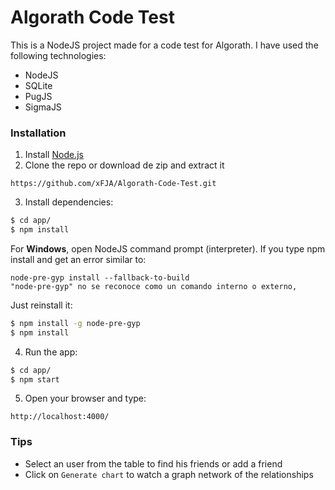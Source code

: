 # Algorath Code Test

This is a NodeJS project made for a code test for Algorath.
I have used the following technologies:

  - NodeJS
  - SQLite
  - PugJS
  - SigmaJS

### Installation

1. Install [Node.js](https://nodejs.org/)
2. Clone the repo or download de zip and extract it
```
https://github.com/xFJA/Algorath-Code-Test.git
```
3. Install dependencies:
```sh
$ cd app/
$ npm install
```

For **Windows**, open NodeJS command prompt (interpreter).
If you type npm install and get an error similar to:

```
node-pre-gyp install --fallback-to-build
"node-pre-gyp" no se reconoce como un comando interno o externo,
```

Just reinstall it:

```sh
$ npm install -g node-pre-gyp
$ npm install
```
4. Run the app:

```sh
$ cd app/
$ npm start
```

5. Open your browser and type:

```
http://localhost:4000/
```
### Tips
- Select an user from the table to find his friends or add a friend
- Click on `Generate chart` to watch a graph network of the relationships
